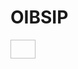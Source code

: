 # OIBSIP

<p align="left">
<a href="https://aditya2124018.github.io/OIBSIP/Landing%20Page/" target="blank"><img align="center" height="30" width="40" /></a>
</p
